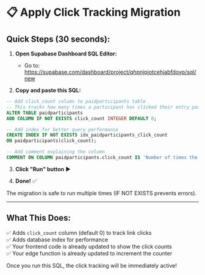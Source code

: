 # 📋 Apply Click Tracking Migration

## Quick Steps (30 seconds):

1. **Open Supabase Dashboard SQL Editor:**

   - Go to: https://supabase.com/dashboard/project/qhpnjpjotcehjabfdovp/sql/new

2. **Copy and paste this SQL:**

```sql
-- Add click_count column to paidparticipants table
-- This tracks how many times a participant has clicked their entry pass link
ALTER TABLE paidparticipants
ADD COLUMN IF NOT EXISTS click_count INTEGER DEFAULT 0;

-- Add index for better query performance
CREATE INDEX IF NOT EXISTS idx_paidparticipants_click_count
ON paidparticipants(click_count);

-- Add comment explaining the column
COMMENT ON COLUMN paidparticipants.click_count IS 'Number of times the participant has accessed their entry pass link';
```

3. **Click "Run" button** ▶️

4. **Done!** ✅

The migration is safe to run multiple times (IF NOT EXISTS prevents errors).

---

## What This Does:

✅ Adds `click_count` column (default 0) to track link clicks  
✅ Adds database index for performance  
✅ Your frontend code is already updated to show the click counts  
✅ Your edge function is already updated to increment the counter

Once you run this SQL, the click tracking will be immediately active!
